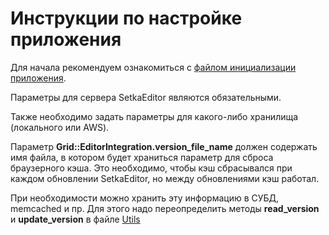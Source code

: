 Инструкции по настройке приложения
==================================

Для начала рекомендуем ознакомиться с [файлом инициализации приложения](config/initializers/grid_editor_integration.rb).

Параметры для сервера SetkaEditor являются обязательными.

Также необходимо задать параметры для какого-либо хранилища (локального или AWS).

Параметр **Grid::EditorIntegration.version_file_name** должен содержать имя файла, в котором будет храниться параметр для сброса браузерного кэша.
Это необходимо, чтобы кэш сбрасывался при каждом обновлении SetkaEditor, но между обновлениями кэш работал.

При необходимости можно хранить эту информацию в СУБД, memcached и пр. Для этого надо переопределить методы **read_version** и **update_version** в файле [Utils](lib/grid/editor_integration/utils.rb)
